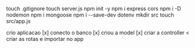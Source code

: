 touch .gitignore
touch server.js
npm init -y
npm i express cors
npm i -D nodemon
npm i mongoose
npm i --save-dev dotenv
mkdir src
touch src/app.js

crio aplicacao [x]
conecto o banco [x]
criou a model [x]
criar a controller <
criar as rotas e importar no app